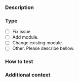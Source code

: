 <!--
Thank you for your interest in and contributing to Terraform Modules!
Please, refer to the CONTRIBUTING.md file for guidance and provide some information
about your PR before proceeding.
-->

### Description

<!-- A high level overview of the change -->

### Type

- [ ] Fix issue <!-- provide the issue number in format #number like #123 -->
- [ ] Add module.
- [ ] Change existing module.
- [ ] Other. Please describe bellow.
<!-- Describe type here if you choose Other -->

### How to test
<!-- Provide an example of how to use or test your PR -->

### Additional context
<!-- Provide any additional context that might be relevant -->
